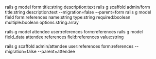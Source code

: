 rails g model form title:string description:text
rails g scaffold admin/form title:string description:text --migration=false --parent=form
rails g model field form:references name:string type:string required:boolean multiple:boolean options:string:array

rails g model attendee user:references form:references
rails g model field_data attendee:references field:references value:string

rails g scaffold admin/attendee user:references form:references --migration=false --parent=attendee
